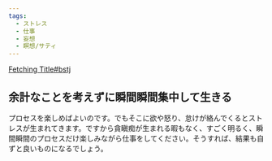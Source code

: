 ```yaml
---
tags:
  - ストレス
  - 仕事
  - 妄想
  - 瞑想/サティ
---
```

[Fetching Title#bstj](https://j-theravada.com/dhamma/kougi/kougi-137/)

## 余計なことを考えずに瞬間瞬間集中して生きる

プロセスを楽しめばよいのです。でもそこに欲や怒り、怠けが絡んでくるとストレスが生まれてきます。ですから貪瞋痴が生まれる暇もなく、すごく明るく、瞬間瞬間のプロセスだけ楽しみながら仕事をしてください。そうすれば、結果も自ずと良いものになるでしょう。

